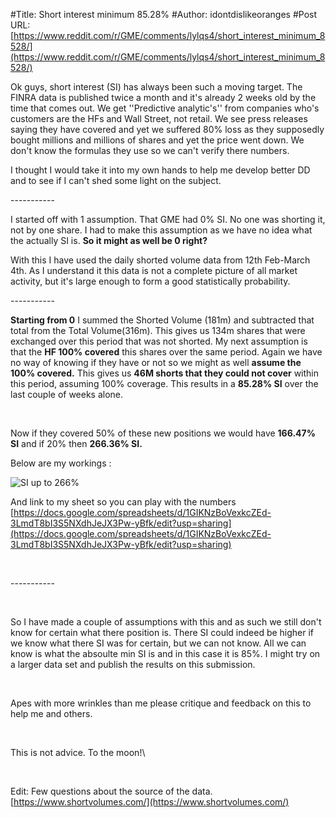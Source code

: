 #Title: Short interest minimum 85.28%
#Author: idontdislikeoranges
#Post URL: [https://www.reddit.com/r/GME/comments/lylqs4/short_interest_minimum_8528/](https://www.reddit.com/r/GME/comments/lylqs4/short_interest_minimum_8528/)


Ok guys, short interest (SI) has always been such a moving target. The FINRA data is published twice a month and it's already 2 weeks old by the time that comes out. We get ''Predictive analytic's'' from companies who's customers are the HFs and Wall Street, not retail. We see press releases saying they have covered and yet we suffered 80% loss as they supposedly bought millions and millions of shares and yet the price went down.  We don't know the formulas they use so we can't verify there numbers.

I thought I would take it into my own hands to help me develop better DD and to see if I can't shed some light on the subject.

\-----------

I started off with 1 assumption. That GME had 0% SI. No one was shorting it, not by one share. I had to make this assumption as we have no idea what the actually SI is. **So it might as well be 0 right?**

With this I have used the daily shorted volume data from 12th Feb-March 4th. As I understand it this data is not a complete picture of all market activity, but it's large enough to form a good statistically probability.

\-----------

**Starting from 0** I summed the Shorted Volume (181m) and subtracted that total from the Total Volume(316m). This gives us 134m shares that were exchanged over this period that was not shorted. My next assumption is that the **HF 100% covered** this shares over the same period. Again we have no way of knowing if they have or not so we might as well **assume the 100% covered.** This gives us **46M shorts that they could not cover** within this period, assuming 100% coverage. This results in a **85.28% SI** over the last couple of weeks alone.

&#x200B;

Now if they covered 50% of these new positions we would have **166.47% SI** and if 20% then **266.36% SI.**

Below are my workings :

![SI up to 266&#37;](https://preview.redd.it/esfkjkr1w9l61.png?width=736&format=png&auto=webp&s=abfb88bcc0849e589e11f4f7472ff98a0e9f87bc)

And link to my sheet so you can play with the numbers [https://docs.google.com/spreadsheets/d/1GIKNzBoVexkcZEd-3LmdT8bI3S5NXdhJeJX3Pw-yBfk/edit?usp=sharing](https://docs.google.com/spreadsheets/d/1GIKNzBoVexkcZEd-3LmdT8bI3S5NXdhJeJX3Pw-yBfk/edit?usp=sharing)

&#x200B;

\-----------

&#x200B;

So I have made a couple of assumptions with this and as such we still don't know for certain what there position is. There SI could indeed be higher if we know what there SI was for certain, but we can not know. All we can know is what the absoulte min SI is and in this case it is 85%. I might try on a larger data set and publish the results on this submission.

&#x200B;

Apes with more wrinkles than me please critique and feedback on this to help me and others.

&#x200B;

This is not advice. To the moon!\\

&#x200B;

Edit: Few questions about the source of the data. [https://www.shortvolumes.com/](https://www.shortvolumes.com/)